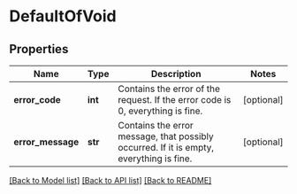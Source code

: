 # DefaultOfVoid

## Properties
Name | Type | Description | Notes
------------ | ------------- | ------------- | -------------
**error_code** | **int** | Contains the error of the request. If the error code is 0, everything is fine. | [optional] 
**error_message** | **str** | Contains the error message, that possibly occurred. If it is empty, everything is fine. | [optional] 

[[Back to Model list]](../README.md#documentation-for-models) [[Back to API list]](../README.md#documentation-for-api-endpoints) [[Back to README]](../README.md)


